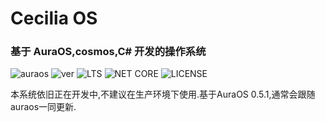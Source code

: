 # Cecilia OS

### 基于 AuraOS,cosmos,C# 开发的操作系统

  ![auraos](https://img.shields.io/badge/AuraOS-0.5.1-brightgreen) ![ver](https://img.shields.io/badge/Cecilia-21.5.2.240-brightgreen) ![LTS](https://img.shields.io/badge/Cecilia-No%20LTS-red) ![NET CORE](https://img.shields.io/badge/.NET%20Core-2.0-9cf) ![LICENSE](https://img.shields.io/badge/license-Anti%20996-blue.svg)

  本系统依旧正在开发中,不建议在生产环境下使用.基于AuraOS 0.5.1,通常会跟随auraos一同更新.





